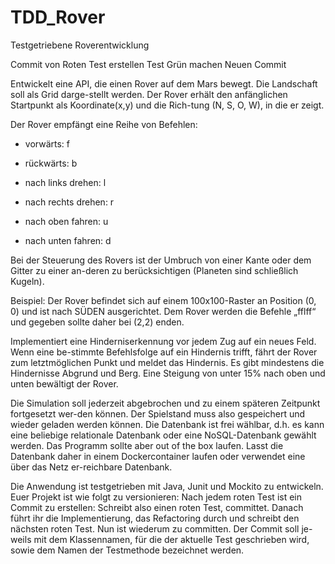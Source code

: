 # TDD_Rover


Testgetriebene Roverentwicklung

Commit von Roten Test erstellen
Test Grün machen
Neuen Commit


Entwickelt eine API, die einen Rover auf dem Mars bewegt. Die Landschaft soll als Grid darge-stellt werden. Der Rover erhält den anfänglichen Startpunkt als Koordinate(x,y) und die Rich-tung (N, S, O, W), in die er zeigt.

Der Rover empfängt eine Reihe von Befehlen:

- vorwärts: f

- rückwärts: b

- nach links drehen: l

- nach rechts drehen: r

- nach oben fahren: u

- nach unten fahren: d

Bei der Steuerung des Rovers ist der Umbruch von einer Kante oder dem Gitter zu einer an-deren zu berücksichtigen (Planeten sind schließlich Kugeln).

Beispiel: Der Rover befindet sich auf einem 100x100-Raster an Position (0, 0) und ist nach SÜDEN ausgerichtet. Dem Rover werden die Befehle „fflff“ und gegeben sollte daher bei (2,2) enden.

Implementiert eine Hinderniserkennung vor jedem Zug auf ein neues Feld. Wenn eine be-stimmte Befehlsfolge auf ein Hindernis trifft, fährt der Rover zum letztmöglichen Punkt und meldet das Hindernis. Es gibt mindestens die Hindernisse Abgrund und Berg. Eine Steigung von unter 15% nach oben und unten bewältigt der Rover.

Die Simulation soll jederzeit abgebrochen und zu einem späteren Zeitpunkt fortgesetzt wer-den können. Der Spielstand muss also gespeichert und wieder geladen werden können. Die Datenbank ist frei wählbar, d.h. es kann eine beliebige relationale Datenbank oder eine NoSQL-Datenbank gewählt werden. Das Programm sollte aber out of the box laufen. Lasst die Datenbank daher in einem Dockercontainer laufen oder verwendet eine über das Netz er-reichbare Datenbank.

Die Anwendung ist testgetrieben mit Java, Junit und Mockito zu entwickeln. Euer Projekt ist wie folgt zu versionieren: Nach jedem roten Test ist ein Commit zu erstellen: Schreibt also einen roten Test, committet. Danach führt ihr die Implementierung, das Refactoring durch und schreibt den nächsten roten Test. Nun ist wiederum zu committen. Der Commit soll je-weils mit dem Klassennamen, für die der aktuelle Test geschrieben wird, sowie dem Namen der Testmethode bezeichnet werden.